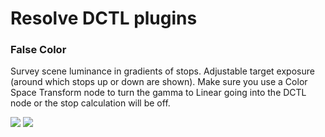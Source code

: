 # Resolve DCTL plugins

### False Color
Survey scene luminance in gradients of stops. Adjustable target exposure (around which stops up or down are shown).
Make sure you use a Color Space Transform node to turn the gamma to Linear going into the DCTL node or the stop calculation will be off.

![](https://raw.githubusercontent.com/Polyrhythm/polyrhythm_resolve_dctl/master/false_color_doc/fc_orig.png)
![](https://raw.githubusercontent.com/Polyrhythm/polyrhythm_resolve_dctl/master/false_color_doc/fc.png)
